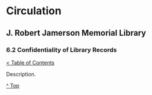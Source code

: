 [0]: ../README.md
[6.2]: confidentiality-of-library-records.md

# Circulation
## J. Robert Jamerson Memorial Library
### 6.2 Confidentiality of Library Records
[< Table of Contents][0]

Description.

[^ Top][6.2]